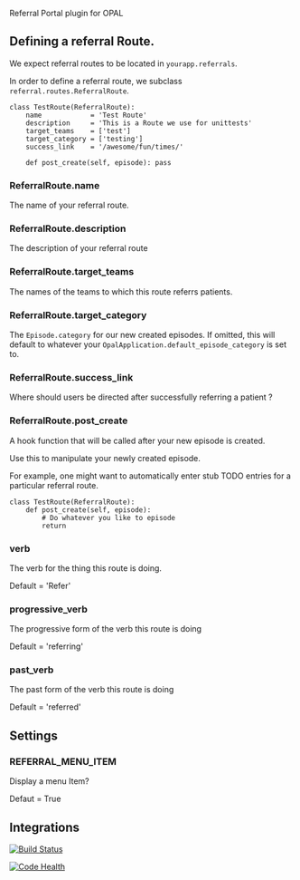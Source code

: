 Referral Portal plugin for OPAL

## Defining a referral Route.

We expect referral routes to be located in `yourapp.referrals`.

In order to define a referral route, we subclass `referral.routes.ReferralRoute`.

    class TestRoute(ReferralRoute):
        name            = 'Test Route'
        description     = 'This is a Route we use for unittests'
        target_teams    = ['test']
        target_category = ['testing']
        success_link    = '/awesome/fun/times/'

        def post_create(self, episode): pass

### ReferralRoute.name

The name of your referral route.

### ReferralRoute.description

The description of your referral route

### ReferralRoute.target_teams

The names of the teams to which this route referrs patients.

### ReferralRoute.target_category

The `Episode.category` for our new created episodes. If omitted, this will default to
whatever your `OpalApplication.default_episode_category` is set to.

### ReferralRoute.success_link

Where should users be directed after successfully referring a patient ? 

### ReferralRoute.post_create

A hook function that will be called after your new episode is created.

Use this to manipulate your newly created episode.

For example, one might want to automatically enter stub TODO entries for a particular
referral route.

    class TestRoute(ReferralRoute):
        def post_create(self, episode):
            # Do whatever you like to episode
            return

### verb

The verb for the thing this route is doing.

Default = 'Refer'

### progressive_verb

The progressive form of the verb this route is doing

Default = 'referring'

### past_verb

The past form of the verb this route is doing

Default = 'referred'

## Settings

### REFERRAL_MENU_ITEM

Display a menu Item? 

Defaut = True

## Integrations 

[![Build
Status](https://travis-ci.org/openhealthcare/opal-referral.png?branch=master)](https://travis-ci.org/openhealthcare/opal-referral)

[![Code Health](https://landscape.io/github/openhealthcare/opal-referral/master/landscape.svg?style=flat)](https://landscape.io/github/openhealthcare/opal-referral/master)
